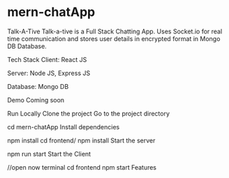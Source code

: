 # mern-chatApp
Talk-A-Tive
Talk-a-tive is a Full Stack Chatting App. Uses Socket.io for real time communication and stores user details in encrypted format in Mongo DB Database.

Tech Stack
Client: React JS

Server: Node JS, Express JS

Database: Mongo DB

Demo
Coming soon



Run Locally
Clone the project
Go to the project directory

  cd mern-chatApp
Install dependencies

  npm install
  cd frontend/
  npm install
Start the server

  npm run start
Start the Client

  //open now terminal
  cd frontend
  npm start
Features
